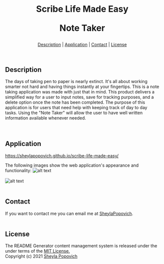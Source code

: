 # <p align="center">Scribe Life Made Easy</p> <p align="center">Note Taker</p>

<p align="center">
<a href="#description">Description</a> |
<a href="#application">Application</a> |
<a href="#contact">Contact</a> |
<a href="#license">License</a>
</p>
<br>

## **Description**
The days of taking pen to paper is nearly extinct. It's all about working smarter not hard and having things instantly at your fingertips. This is a note taking application was made with just that in mind. This product delivers a simplified way for a user to input notes, save for tracking purposes, and a delete option once the note has been completed. The purpose of this application is for users that need help with keeping track of day to day tasks. Using the "Note Taker" will allow the user to have well written information available whenever needed.    
<br>
<br>

## **Application** 
https://sheylapopovich.github.io/scribe-life-made-easy/

The following images show the web application's appearance and functionality:
![alt text](https://github.com/SheylaPopovich/scribe-life-made-easy/blob/main/Assets/note-taker-landingpage.png)
<br>
<br>
![alt text](https://github.com/SheylaPopovich/scribe-life-made-easy/blob/main/Assets/note-taker-savedpage.png)
<br>
<br>

## **Contact**
If you want to contact me you can email me at [SheylaPopovich](mailto:sheylapopovich@gmail.com).
<br>
<br>

## **License**
The README Generator content management system is released under the under terms of the [MIT License.](https://github.com/SheylaPopovich/README-generator/blob/main/LICENSE)
<br>Copyright (c) 2021 [Sheyla Popovich](https://github.com/SheylaPopovich)
<br>
